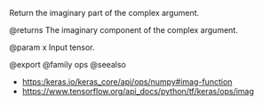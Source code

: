 Return the imaginary part of the complex argument.

@returns
    The imaginary component of the complex argument.

@param x Input tensor.

@export
@family ops
@seealso
+ <https:/keras.io/keras_core/api/ops/numpy#imag-function>
+ <https://www.tensorflow.org/api_docs/python/tf/keras/ops/imag>

